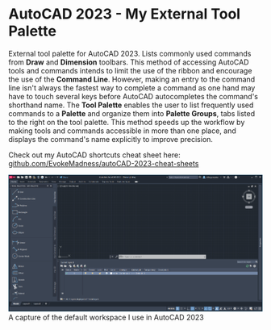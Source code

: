 # AutoCAD 2023 - My External Tool Palette
External tool palette for AutoCAD 2023. Lists commonly used commands from **Draw** and **Dimension** toolbars. This method of accessing AutoCAD tools and commands intends to limit the use of the ribbon and encourage the use of the **Command Line**. However, making an entry to the command line isn't always the fastest way to complete a command as one hand may have to touch several keys before AutoCAD autocompletes the command's shorthand name. The **Tool Palette** enables the user to list frequently used commands to a **Palette** and organize them into **Palette Groups**, tabs listed to the right on the tool palette. This method speeds up the workflow by making tools and commands accessible in more than one place, and displays the command's name explicitly to improve precision.

Check out my AutoCAD shortcuts cheat sheet here: [github.com/EvokeMadness/autoCAD-2023-cheat-sheets](https://github.com/EvokeMadness/autoCAD-2023-cheat-sheets)

![](thumbnail.PNG)
A capture of the default workspace I use in AutoCAD 2023

